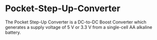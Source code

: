 Pocket-Step-Up-Converter
========================

The Pocket Step-Up Converter is a DC-to-DC Boost Converter which generates a supply voltage of 5 V or 3.3 V from a single-cell AA alkaline battery.
